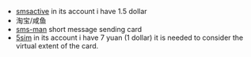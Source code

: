 
- [smsactive](https://sms-activate.io/) in its account i have 1.5 dollar
- 淘宝/咸鱼
- [sms-man](https://sms-man.com/payment) short message sending card 
- [5sim](https://5sim.net/order/807135281) in its account i have 7 yuan (1 dollar)
it is needed to consider the virtual extent of the card. 